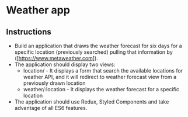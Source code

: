 # Weather app

## Instructions

- Build an application that draws the weather forecast for six days for a specific location (previously searched) pulling that information by ([https://www.metaweather.com]).
- The application should display two views:
    - location/ - It displays a form that search the available locations for weather API, and it will redirect to weather forecast view from a previously drawn location
    - weather/:location - It displays the weather forecast for a specific location
- The application should use Redux, Styled Components and take advantage of all ES6 features.
